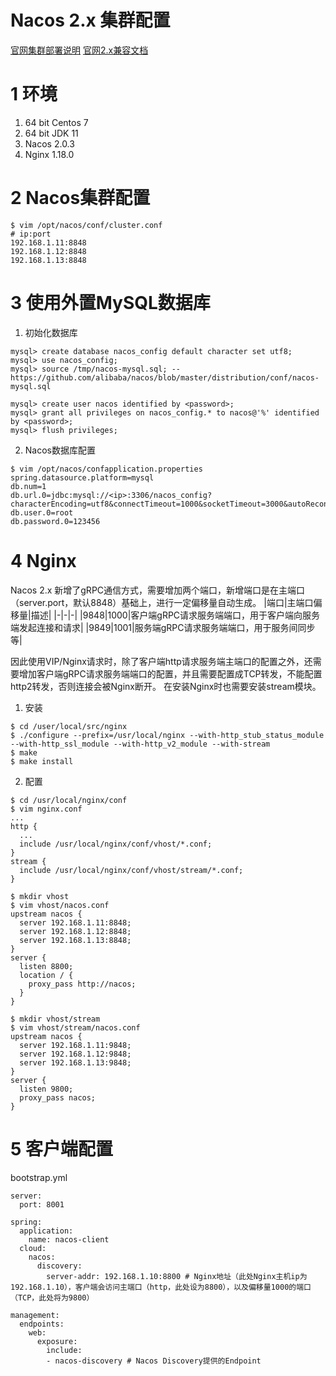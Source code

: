 # Nacos 2.x 集群配置

[官网集群部署说明](https://nacos.io/zh-cn/docs/cluster-mode-quick-start.html)
[官网2.x兼容文档](https://nacos.io/zh-cn/docs/2.0.0-compatibility.html)

# 1 环境
1) 64 bit Centos 7
2) 64 bit JDK 11
3) Nacos 2.0.3
4) Nginx 1.18.0

# 2 Nacos集群配置
```
$ vim /opt/nacos/conf/cluster.conf
# ip:port
192.168.1.11:8848
192.168.1.12:8848
192.168.1.13:8848
```

# 3 使用外置MySQL数据库
1) 初始化数据库
```
mysql> create database nacos_config default character set utf8;
mysql> use nacos_config;
mysql> source /tmp/nacos-mysql.sql; -- https://github.com/alibaba/nacos/blob/master/distribution/conf/nacos-mysql.sql

mysql> create user nacos identified by <password>;
mysql> grant all privileges on nacos_config.* to nacos@'%' identified by <password>;
mysql> flush privileges;
```

2) Nacos数据库配置
```
$ vim /opt/nacos/confapplication.properties
spring.datasource.platform=mysql
db.num=1
db.url.0=jdbc:mysql://<ip>:3306/nacos_config?characterEncoding=utf8&connectTimeout=1000&socketTimeout=3000&autoReconnect=true&useUnicode=true&useSSL=false&serverTimezone=Asia/shanghai
db.user.0=root
db.password.0=123456
```

# 4 Nginx
Nacos 2.x 新增了gRPC通信方式，需要增加两个端口，新增端口是在主端口（server.port，默认8848）基础上，进行一定偏移量自动生成。
|端口|主端口偏移量|描述|
|-|-|-|
|9848|1000|客户端gRPC请求服务端端口，用于客户端向服务端发起连接和请求|
|9849|1001|服务端gRPC请求服务端端口，用于服务间同步等|

因此使用VIP/Nginx请求时，除了客户端http请求服务端主端口的配置之外，还需要增加客户端gRPC请求服务端端口的配置，并且需要配置成TCP转发，不能配置http2转发，否则连接会被Nginx断开。
在安装Nginx时也需要安装stream模块。

1) 安装
```
$ cd /user/local/src/nginx
$ ./configure --prefix=/usr/local/nginx --with-http_stub_status_module --with-http_ssl_module --with-http_v2_module --with-stream
$ make
$ make install
```

2) 配置

```
$ cd /usr/local/nginx/conf
$ vim nginx.conf
...
http {
  ...
  include /usr/local/nginx/conf/vhost/*.conf;
}
stream {
  include /usr/local/nginx/conf/vhost/stream/*.conf;
}

$ mkdir vhost
$ vim vhost/nacos.conf
upstream nacos {
  server 192.168.1.11:8848;
  server 192.168.1.12:8848;
  server 192.168.1.13:8848;
}
server {
  listen 8800;
  location / {
    proxy_pass http://nacos;
  }
}

$ mkdir vhost/stream
$ vim vhost/stream/nacos.conf
upstream nacos {
  server 192.168.1.11:9848;
  server 192.168.1.12:9848;
  server 192.168.1.13:9848;
}
server {
  listen 9800;
  proxy_pass nacos;
}
```

# 5 客户端配置
bootstrap.yml
```
server:
  port: 8001

spring:
  application:
    name: nacos-client
  cloud:
    nacos:
      discovery:
        server-addr: 192.168.1.10:8800 # Nginx地址（此处Nginx主机ip为192.168.1.10），客户端会访问主端口（http，此处设为8800），以及偏移量1000的端口（TCP，此处将为9800）

management:
  endpoints:
    web:
      exposure:
        include:
        - nacos-discovery # Nacos Discovery提供的Endpoint
```